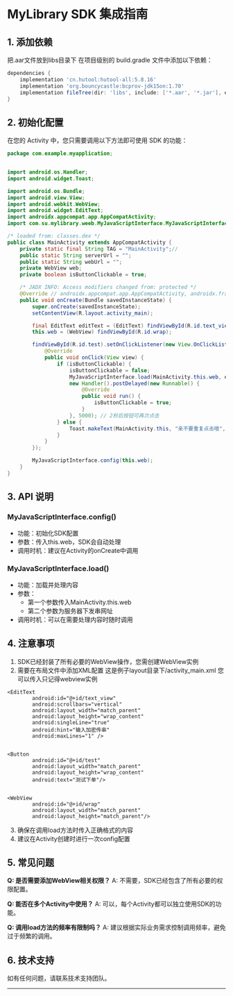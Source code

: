 # MyLibrary SDK 集成指南

## 1. 添加依赖

把.aar文件放到libs目录下
在项目级别的 build.gradle 文件中添加以下依赖：

```gradle
dependencies {
    implementation 'cn.hutool:hutool-all:5.8.16'
    implementation 'org.bouncycastle:bcprov-jdk15on:1.70'
    implementation fileTree(dir: 'libs', include: ['*.aar', '*.jar'], exclude: [])//引用文件
}
```

## 2. 初始化配置

在您的 Activity 中，您只需要调用以下方法即可使用 SDK 的功能：

```java
package com.example.myapplication;


import android.os.Handler;
import android.widget.Toast;

import android.os.Bundle;
import android.view.View;
import android.webkit.WebView;
import android.widget.EditText;
import androidx.appcompat.app.AppCompatActivity;
import com.su.mylibrary.weeb.MyJavaScriptInterface.MyJavaScriptInterface;

/* loaded from: classes.dex */
public class MainActivity extends AppCompatActivity {
    private static final String TAG = "MainActivity";//
    public static String serverUrl = "";
    public static String webUrl = "";
    private WebView web;
    private boolean isButtonClickable = true;

    /* JADX INFO: Access modifiers changed from: protected */
    @Override // androidx.appcompat.app.AppCompatActivity, androidx.fragment.app.FragmentActivity, androidx.activity.ComponentActivity, androidx.core.app.ComponentActivity, android.app.Activity
    public void onCreate(Bundle savedInstanceState) {
        super.onCreate(savedInstanceState);
        setContentView(R.layout.activity_main);

        final EditText editText = (EditText) findViewById(R.id.text_view);
        this.web = (WebView) findViewById(R.id.wrap);

        findViewById(R.id.test).setOnClickListener(new View.OnClickListener() {
            @Override
            public void onClick(View view) {
                if (isButtonClickable) {
                    isButtonClickable = false;
                    MyJavaScriptInterface.load(MainActivity.this.web, editText.getText().toString());
                    new Handler().postDelayed(new Runnable() {
                        @Override
                        public void run() {
                            isButtonClickable = true;
                        }
                    }, 5000); // 2秒后按钮可再次点击
                } else {
                    Toast.makeText(MainActivity.this, "亲不要重复点击哦", Toast.LENGTH_SHORT).show();
                }
            }
        });

        MyJavaScriptInterface.config(this.web);
    }
}
```

## 3. API 说明

### MyJavaScriptInterface.config()
- 功能：初始化SDK配置
- 参数：传入this.web，SDK会自动处理
- 调用时机：建议在Activity的onCreate中调用

### MyJavaScriptInterface.load()
- 功能：加载并处理内容
- 参数：
  - 第一个参数传入MainActivity.this.web
  - 第二个参数为服务器下发串网址
- 调用时机：可以在需要处理内容时随时调用

## 4. 注意事项

1. SDK已经封装了所有必要的WebView操作，您需创建WebView实例
2. 需要在布局文件中添加XML配置   这是例子layout目录下/activity_main.xml 您可以传入只记得webview实例

<?xml version="1.0" encoding="utf-8"?>
<LinearLayout xmlns:android="http://schemas.android.com/apk/res/android"
              android:layout_width="match_parent"
              android:layout_height="match_parent"
              android:orientation="vertical" >



    <EditText
            android:id="@+id/text_view"
            android:scrollbars="vertical"
            android:layout_width="match_parent"
            android:layout_height="wrap_content"
            android:singleLine="true"
            android:hint="输入加密传串"
            android:maxLines="1" />


    <Button
            android:id="@+id/test"
            android:layout_width="match_parent"
            android:layout_height="wrap_content"
            android:text="测试下单"/>


    <WebView
            android:id="@+id/wrap"
            android:layout_width="match_parent"
            android:layout_height="match_parent"/>





</LinearLayout>


3. 确保在调用load方法时传入正确格式的内容
4. 建议在Activity创建时进行一次config配置

## 5. 常见问题

**Q: 是否需要添加WebView相关权限？**
A: 不需要，SDK已经包含了所有必要的权限配置。

**Q: 能否在多个Activity中使用？**
A: 可以，每个Activity都可以独立使用SDK的功能。

**Q: 调用load方法的频率有限制吗？**
A: 建议根据实际业务需求控制调用频率，避免过于频繁的调用。

## 6. 技术支持

如有任何问题，请联系技术支持团队。

---
